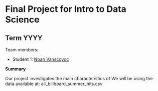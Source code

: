 # Final Project for Intro to Data Science

## Term YYYY

Team members: 

- Student 1: [Noah Vanscoyoc](noah.vanscoyoc@gmail.com) 


**Summary**

Our project investigates the main characteristics of 
We will be using the data available at: all_billboard_summer_hits.csv
